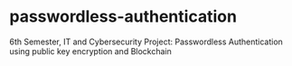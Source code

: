 # passwordless-authentication
6th Semester, IT and Cybersecurity Project: Passwordless Authentication using public key encryption and Blockchain
